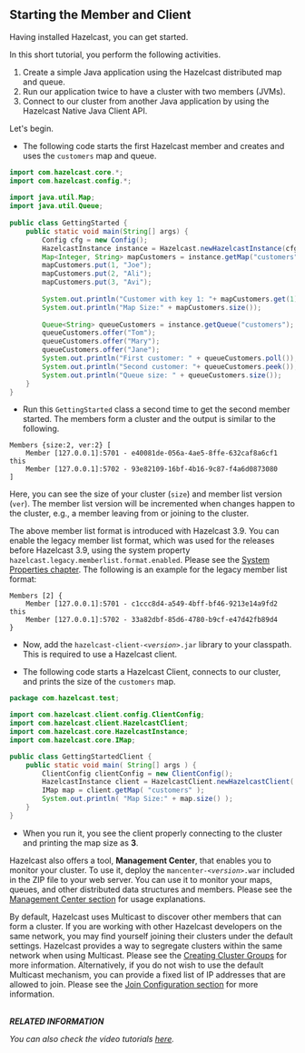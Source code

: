 

## Starting the Member and Client

Having installed Hazelcast, you can get started. 

In this short tutorial, you perform the following activities.

1. Create a simple Java application using the Hazelcast distributed map and queue. 
2. Run our application twice to have a cluster with two members (JVMs). 
3. Connect to our cluster from another Java application by using the Hazelcast Native Java Client API.

Let's begin.


- The following code starts the first Hazelcast member and creates and uses the `customers` map and queue.

```java
import com.hazelcast.core.*;
import com.hazelcast.config.*;
 
import java.util.Map;
import java.util.Queue;
 
public class GettingStarted {
    public static void main(String[] args) {
        Config cfg = new Config();
        HazelcastInstance instance = Hazelcast.newHazelcastInstance(cfg);
        Map<Integer, String> mapCustomers = instance.getMap("customers");
        mapCustomers.put(1, "Joe");
        mapCustomers.put(2, "Ali");
        mapCustomers.put(3, "Avi");
 
        System.out.println("Customer with key 1: "+ mapCustomers.get(1));
        System.out.println("Map Size:" + mapCustomers.size());
 
        Queue<String> queueCustomers = instance.getQueue("customers");
        queueCustomers.offer("Tom");
        queueCustomers.offer("Mary");
        queueCustomers.offer("Jane");
        System.out.println("First customer: " + queueCustomers.poll());
        System.out.println("Second customer: "+ queueCustomers.peek());
        System.out.println("Queue size: " + queueCustomers.size());
    }
}
```

- Run this `GettingStarted` class a second time to get the second member 
started. The members form a cluster and the output is similar to the following.

```
Members {size:2, ver:2} [
    Member [127.0.0.1]:5701 - e40081de-056a-4ae5-8ffe-632caf8a6cf1 this
    Member [127.0.0.1]:5702 - 93e82109-16bf-4b16-9c87-f4a6d0873080
]                              
```

Here, you can see the size of your cluster (`size`) and member list version (`ver`). The member list version will be incremented when changes happen to the cluster, e.g., a member leaving from or joining to the cluster.

The above member list format is introduced with Hazelcast 3.9. You can enable the legacy member list format,  which was used for the releases before Hazelcast 3.9, using the system property `hazelcast.legacy.memberlist.format.enabled`. Please see the [System Properties chapter](#system-properties). The following is an example for the legacy member list format:

```
Members [2] {
    Member [127.0.0.1]:5701 - c1ccc8d4-a549-4bff-bf46-9213e14a9fd2 this
    Member [127.0.0.1]:5702 - 33a82dbf-85d6-4780-b9cf-e47d42fb89d4
}
```


- Now, add the `hazelcast-client-`*`<version>`*`.jar` library to your classpath. 
This is required to use a Hazelcast client.

- The following code starts a Hazelcast Client, connects to our cluster, 
and prints the size of the `customers` map.

```java
package com.hazelcast.test;

import com.hazelcast.client.config.ClientConfig;
import com.hazelcast.client.HazelcastClient;
import com.hazelcast.core.HazelcastInstance;
import com.hazelcast.core.IMap;

public class GettingStartedClient {
    public static void main( String[] args ) {
        ClientConfig clientConfig = new ClientConfig();
        HazelcastInstance client = HazelcastClient.newHazelcastClient( clientConfig );
        IMap map = client.getMap( "customers" );
        System.out.println( "Map Size:" + map.size() );
    }
}
```
- When you run it, you see the client properly connecting to the cluster 
and printing the map size as **3**.

Hazelcast also offers a tool, **Management Center**, that enables you to monitor your cluster. 
To use it, deploy the `mancenter-`*`<version>`*`.war` included in the ZIP file to your web server. 
You can use it to monitor your maps, queues, and other distributed data structures and members. Please 
see the [Management Center section](#management-center) for usage explanations.


By default, Hazelcast uses Multicast to discover other members that can form a cluster.  If you are 
working with other Hazelcast developers on the same network, you may find yourself joining their 
clusters under the default settings.  Hazelcast provides a way to segregate clusters within the same 
network when using Multicast. Please see the [Creating Cluster Groups](#creating-cluster-groups) 
for more information.  Alternatively, if you do not wish to use the default Multicast mechanism, 
you can provide a fixed list of IP addresses that are allowed to join. Please see 
the [Join Configuration section](#join) for more information.
<br> </br>

***RELATED INFORMATION***

*You can also check the video tutorials <a href="https://hazelcast.org/getting-started-with-hazelcast/" target="_blank">here</a>.*
<br> </br>

